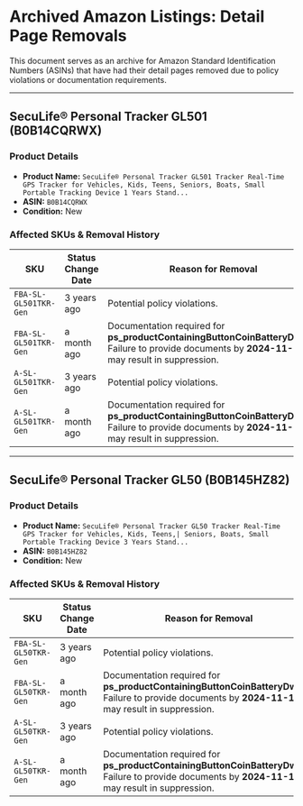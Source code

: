 # Archived Amazon Listings: Detail Page Removals

This document serves as an archive for Amazon Standard Identification Numbers (ASINs) that have had their detail pages removed due to policy violations or documentation requirements.

---

## SecuLife® Personal Tracker GL501 (B0B14CQRWX)

### Product Details

*   **Product Name:** `SecuLife® Personal Tracker GL501 Tracker Real-Time GPS Tracker for Vehicles, Kids, Teens, Seniors, Boats, Small Portable Tracking Device 1 Years Stand...`
*   **ASIN:** `B0B14CQRWX`
*   **Condition:** New

### Affected SKUs & Removal History

| SKU                  | Status Change Date | Reason for Removal                                                                                                                                                                                                                              |
| -------------------- | ------------------ | ----------------------------------------------------------------------------------------------------------------------------------------------------------------------------------------------------------------------------------------------- |
| `FBA-SL-GL501TKR-Gen`  | 3 years ago        | Potential policy violations.                                                                                                                                                                                                                    |
| `FBA-SL-GL501TKR-Gen`  | a month ago        | Documentation required for **ps\_productContainingButtonCoinBatteryDw\_us**. Failure to provide documents by **2024-11-15** may result in suppression.                                                                                           |
| `A-SL-GL501TKR-Gen`    | 3 years ago        | Potential policy violations.                                                                                                                                                                                                                    |
| `A-SL-GL501TKR-Gen`    | a month ago        | Documentation required for **ps\_productContainingButtonCoinBatteryDw\_us**. Failure to provide documents by **2024-11-15** may result in suppression.                                                                                           |

---

## SecuLife® Personal Tracker GL50 (B0B145HZ82)

### Product Details

*   **Product Name:** `SecuLife® Personal Tracker GL50 Tracker Real-Time GPS Tracker for Vehicles, Kids, Teens,| Seniors, Boats, Small Portable Tracking Device 3 Years Stand...`
*   **ASIN:** `B0B145HZ82`
*   **Condition:** New

### Affected SKUs & Removal History

| SKU                 | Status Change Date | Reason for Removal                                                                                                                                                                                                                              |
| ------------------- | ------------------ | ----------------------------------------------------------------------------------------------------------------------------------------------------------------------------------------------------------------------------------------------- |
| `FBA-SL-GL50TKR-Gen`  | 3 years ago        | Potential policy violations.                                                                                                                                                                                                                    |
| `FBA-SL-GL50TKR-Gen`  | a month ago        | Documentation required for **ps\_productContainingButtonCoinBatteryDw\_us**. Failure to provide documents by **2024-11-13** may result in suppression.                                                                                           |
| `A-SL-GL50TKR-Gen`    | 3 years ago        | Potential policy violations.                                                                                                                                                                                                                    |
| `A-SL-GL50TKR-Gen`    | a month ago        | Documentation required for **ps\_productContainingButtonCoinBatteryDw\_us**. Failure to provide documents by **2024-11-13** may result in suppression.                                                                                           |
